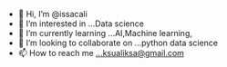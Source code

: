- 👋 Hi, I’m @issacali
- 👀 I’m interested in ...Data science
- 🌱 I’m currently learning ...AI,Machine learning,  
- 💞️ I’m looking to collaborate on ...python data science 
- 📫 How to reach me ...ksualiksa@gmail.com

<!---
issacali/issacali is a ✨ special ✨ repository because its `README.md` (this file) appears on your GitHub profile.
You can click the Preview link to take a look at your changes.
--->
